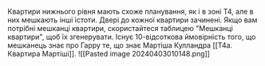 Квартири нижнього рівня мають схоже планування, як і в зоні Т4, але в них мешкають інші істоти. Двері до кожної квартири зачинені. Якщо вам потрібні мешканці квартири, скористайтеся таблицею "Мешканці квартири", щоб їх згенерувати. Існує 10-відсоткова ймовірність того, що мешканець знає про Гарру те, що знає Мартіша Кулландра [[T4a. Квартира Мартіші]].
![[Pasted image 20240403010148.png]]